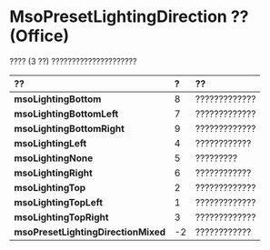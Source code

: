 
# MsoPresetLightingDirection ?? (Office)

???? (3 ??) ?????????????????????



|**??**|**?**|**??**|
|:-----|:-----|:-----|
|**msoLightingBottom**|8|?????????????|
|**msoLightingBottomLeft**|7|?????????????|
|**msoLightingBottomRight**|9|?????????????|
|**msoLightingLeft**|4|????????????|
|**msoLightingNone**|5|?????????|
|**msoLightingRight**|6|????????????|
|**msoLightingTop**|2|?????????????|
|**msoLightingTopLeft**|1|?????????????|
|**msoLightingTopRight**|3|?????????????|
|**msoPresetLightingDirectionMixed**|-2|????????????|
